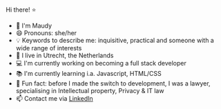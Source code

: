 Hi there! :star:

- :information_desk_person: I'm Maudy
- :smile: Pronouns: she/her
- :bulb: Keywords to describe me: inquisitive, practical and someone with a wide range of interests
- :house_with_garden: I live in Utrecht, the Netherlands
- :computer: I'm currently working on becoming a full stack developer
- :books: I'm currently learning i.a. Javascript, HTML/CSS
- :paperclip: Fun fact: before I made the switch to development, I was a lawyer, specialising in Intellectual property, Privacy & IT law
- :mailbox: Contact me via [LinkedIn](https://www.linkedin.com/in/maudyluhulima/)
